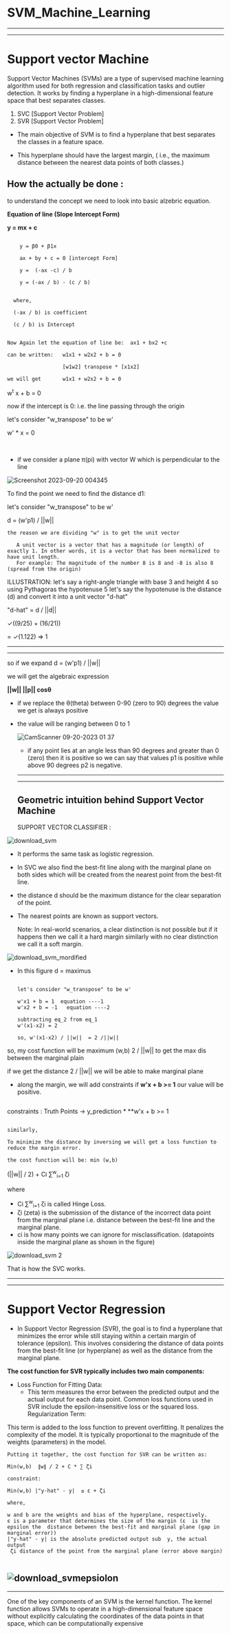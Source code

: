 # SVM_Machine_Learning
---
---
# Support vector Machine
Support Vector Machines (SVMs) are a type of supervised machine learning algorithm used for both regression and classification tasks and outlier detection.
It works by finding a hyperplane in a high-dimensional feature space that best separates classes.


1.   SVC [Support Vector Problem]
2.   SVR [Support Vector Problem]



- The main objective of SVM is to find a hyperplane that best separates the classes in a feature space.

- This hyperplane should have the largest margin,
( i.e., the maximum distance between the nearest data points of both classes.)


## How the actually be done :
to understand the concept we need to look into basic alzebric equation.

**Equation of line (Slope Intercept Form)**

**y = mx + c**
```

    y = β0 + β1x

    ax + by + c = 0 [intercept Form]
  
    y =  (-ax -c) / b

    y = (-ax / b) - (c / b)

  
  where,

  (-ax / b) is coefficient
  
  (c / b) is Intercept
```
```

Now Again let the equation of line be:  ax1 + bx2 +c

can be written:   w1x1 + w2x2 + b = 0

                  [w1w2] transpose * [x1x2]

we will get       w1x1 + w2x2 + b = 0

```

w<sup>t</sup> x + b = 0


now if the intercept is 0: i.e. the line passing through the origin

let's consider "w_transpose" to be w' 
 
  w'  * x = 0

<br>

- if we consider a plane π(pi) with vector W which is perpendicular to the line 

![Screenshot 2023-09-20 004345](https://github.com/MANOJ-S-NEGI/SVM_Machine_Learning/assets/99602627/914b17b8-d70c-4dd6-8134-f4d66d9a10cf)

To find the point we need to find the distance  d1:

let's consider "w_transpose" to be w' 

d = (w'p1) / ||w||

```
the reason we are dividing "w" is to get the unit vector

   A unit vector is a vector that has a magnitude (or length) of exactly 1. In other words, it is a vector that has been normalized to have unit length.
   For example: The magnitude of the number 8 is 8 and -8 is also 8 (spread from the origin)

```


ILLUSTRATION:
let's say a right-angle triangle with base 3 and height 4 so using Pythagoras the hypotenuse 5 
let's say the hypotenuse is the distance (d) and convert it into a unit vector  "d-hat"

"d-hat" = d / ||d||

✓((9/25) + (16/21))

= ✓(1.122) => 1


---
---
so if we expand d = (w'p1) / ||w||

we will get the algebraic expression

**||w|| ||p|| cosθ**

- if we replace the θ(theta) between 0-90 (zero to 90) degrees the value we get is always positive
- the value will be ranging between 0 to 1


  ![CamScanner 09-20-2023 01 37](https://github.com/MANOJ-S-NEGI/SVM_Machine_Learning/assets/99602627/7b9e278a-e414-4106-be84-4db7be4fb8db)


  - if any point lies at an angle less than 90 degrees and greater than 0 (zero) then it is positive so we can say that values p1 is positive while above 90 degrees p2 is negative.
    
 
  ---
  ---

  ## Geometric intuition behind Support Vector Machine

  SUPPORT VECTOR CLASSIFIER :
  
![download_svm](https://github.com/MANOJ-S-NEGI/SVM_Machine_Learning/assets/99602627/68f62c57-087f-47c9-80e5-5535d1b730b3)


  - It performs the same task as logistic regression.
  - In SVC we also find the best-fit line along with the marginal plane on both sides which will be created from the nearest point from the best-fit line.
  - the distance d should be the maximum distance for the clear separation of the point.
  - The nearest points are known as support vectors.

    Note: In real-world scenarios, a clear distinction is not possible but if it happens then we call it a hard margin similarly with no clear distinction we call it a soft margin.

![download_svm_mordified](https://github.com/MANOJ-S-NEGI/SVM_Machine_Learning/assets/99602627/8cb69c81-fe28-49cc-9d1c-b4207921a042)


    
- In this figure  d = maximus

  ```
  
  let's consider "w_transpose" to be w'

  w'x1 + b = 1  equation ----1
  w'x2 + b = -1   equation ----2

  subtracting eq_2 from eq_1
  w'(x1-x2) = 2

  so, w'(x1-x2) / ||w||  = 2 /||w||
  ```
so, my cost function will be maximum (w,b) 2 / ||w||  to get the max dis between the marginal plain

if we get the distance  2 / ||w|| we will be able to make marginal plane 
 - along the margin, we will add constraints if  **w'x + b  >= 1** our value will be positive.
   ```
constraints : Truth Points -> y_prediction *  **w'x + b  >= 1
   ```

similarly,

To minimize the distance by inversing we will get a loss function to reduce the margin error.

the cost function will be: min (w,b)
```

(||w|| / 2) + 	Ci ∑<sup>w</sup><sub>i=1</sub> ζi

where
- Ci ∑<sup>w</sup><sub>i=1</sub> ζi is called Hinge Loss.
- ζi (zeta) is the submission of the distance of the incorrect data point from the marginal plane
   i.e. distance between the best-fit line and the marginal plane.
- ci is how many points we can ignore for misclassification. (datapoints inside the marginal plane as shown in the figure)

![download_svm 2](https://github.com/MANOJ-S-NEGI/SVM_Machine_Learning/assets/99602627/8135b235-1b5f-4c38-9ccd-a0b97074cf48)

That is how the SVC works.

---
---

# Support Vector Regression 

- In Support Vector Regression (SVR), the goal is to find a hyperplane that minimizes the error while still staying within a certain margin of tolerance (epsilon). This involves considering the distance of data points from the best-fit line (or hyperplane) as well as the distance from the marginal plane.

**The cost function for SVR typically includes two main components:**

- Loss Function for Fitting Data:
    - This term measures the error between the predicted output and the actual output for each data point. Common loss functions used in SVR include the epsilon-insensitive loss or the squared loss.
Regularization Term:

This term is added to the loss function to prevent overfitting. It penalizes the complexity of the model. It is typically proportional to the magnitude of the weights (parameters) in the model.



```
Putting it together, the cost function for SVR can be written as:

Min(w,b)  ∥w∥ / 2 + C * ∑ ζi  
 
constraint:
 
Min(w,b) |"y-hat" - y|  ≤ ε + ζi    

where,

w and b are the weights and bias of the hyperplane, respectively.
ϵ is a parameter that determines the size of the margin (ε  is the epsilon the  distance between the best-fit and marginal plane (gap in marginal error))
|"y-hat" - y| is the absolute predicted output sub  y, the actual output 
 ζi distance of the point from the marginal plane (error above margin)
    
```

![download_svmepsiolon](https://github.com/MANOJ-S-NEGI/SVM_Machine_Learning/assets/99602627/678133cb-caeb-40dd-bce4-defb2fd36f13)
---
---

One of the key components of an SVM is the kernel function. The kernel function allows SVMs to operate in a high-dimensional feature space without explicitly calculating the coordinates of the data points in that space, which can be computationally expensive
